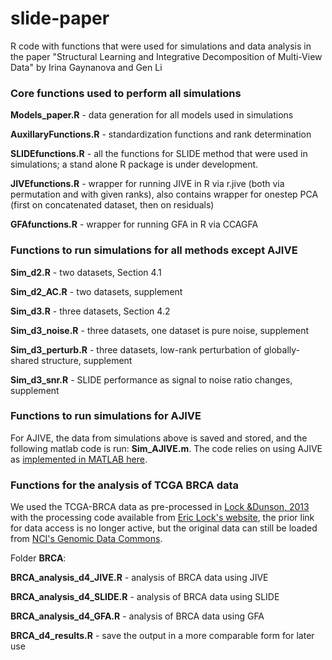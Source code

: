# slide-paper

R code with functions that were used for simulations and data analysis in the paper "Structural Learning and Integrative Decomposition of Multi-View Data" by Irina Gaynanova and Gen Li


### Core functions used to perform all simulations

**Models_paper.R** - data generation for all models used in simulations
	
**AuxillaryFunctions.R** - standardization functions and rank determination

**SLIDEfunctions.R** - all the functions for SLIDE method that were used in simulations; a stand alone R package is under development.

**JIVEfunctions.R** - wrapper for running JIVE in R via r.jive (both via permutation and with given ranks), also contains wrapper for onestep PCA (first on concatenated dataset, then on residuals) 

**GFAfunctions.R** - wrapper for running GFA in R via CCAGFA


### Functions to run simulations for all methods except AJIVE 

**Sim_d2.R** - two datasets, Section 4.1

**Sim_d2_AC.R** - two datasets, supplement

**Sim_d3.R** - three datasets, Section 4.2

**Sim_d3_noise.R** - three datasets, one dataset is pure noise, supplement

**Sim_d3_perturb.R** - three datasets, low-rank perturbation of globally-shared structure, supplement

**Sim_d3_snr.R** - SLIDE performance as signal to noise ratio changes, supplement


### Functions to run simulations for AJIVE 

For AJIVE, the data from simulations above is saved and stored, and the following matlab code is run:
**Sim_AJIVE.m**. The code relies on using AJIVE as [implemented in MATLAB here](https://github.com/MeileiJiang/AJIVE_Project).


### Functions for the analysis of TCGA BRCA data

We used the TCGA-BRCA data as pre-processed in [Lock &Dunson, 2013](https://academic.oup.com/bioinformatics/article/29/20/2610/276860) with the processing code available from [Eric Lock's website](http://ericfrazerlock.com/software/BCC.zip), the prior link for data access is no longer active, but the original data can still be loaded from [NCI's Genomic Data Commons](https://gdc.cancer.gov/node/877).

Folder **BRCA**:

**BRCA_analysis_d4_JIVE.R** - analysis of BRCA data using JIVE

**BRCA_analysis_d4_SLIDE.R** - analysis of BRCA data using SLIDE

**BRCA_analysis_d4_GFA.R** - analysis of BRCA data using GFA

**BRCA_d4_results.R** - save the output in a more comparable form for later use
